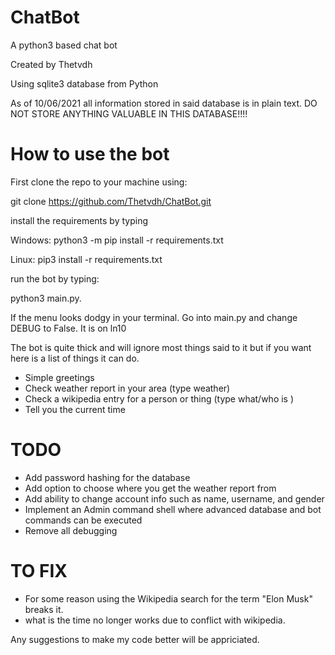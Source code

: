 # ChatBot
A python3 based chat bot


Created by Thetvdh

Using sqlite3 database from Python

As of 10/06/2021 all information stored in said database is in plain text. DO NOT STORE ANYTHING VALUABLE IN THIS DATABASE!!!!

# How to use the bot

First clone the repo to your machine using:

git clone https://github.com/Thetvdh/ChatBot.git

install the requirements by typing

Windows:
python3 -m pip install -r requirements.txt

Linux:
pip3 install -r requirements.txt

run the bot by typing:

python3 main.py.

If the menu looks dodgy in your terminal. Go into main.py and change DEBUG to False. It is on ln10


The bot is quite thick and will ignore most things said to it but if you want here is a list of things it can do.

 - Simple greetings
 - Check weather report in your area (type weather)
 - Check a wikipedia entry for a person or thing (type what/who is <thing>)
 - Tell you the current time
 
# TODO

  - Add password hashing for the database
  - Add option to choose where you get the weather report from
  - Add ability to change account info such as name, username, and gender
  - Implement an Admin command shell where advanced database and bot commands can be executed
  - Remove all debugging

# TO FIX
 
 - For some reason using the Wikipedia search for the term "Elon Musk" breaks it.
 - what is the time no longer works due to conflict with wikipedia.

Any suggestions to make my code better will be appriciated.
